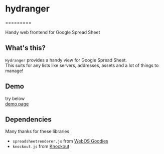 # hydranger
=========

Handy web frontend for Google Spread Sheet

## What's this?
`Hydranger` provides a handy view for Google Spread Sheet.  
This suits for any lists like servers, addresses, assets and a lot of things to manage!


## Demo
try below  
[demo page](http://evalphobia.github.io/hydranger/demo/)

## Dependencies
Many thanks for these libraries

* `spreadsheetrenderer.js` from [WebOS Goodies](http://webos-goodies.jp/archives/spreadsheetrenderer_js_an_easy_way_to_display_spreadsheet.html) 
* `knockout.js` from [Knockout](knockoutjs.com)
